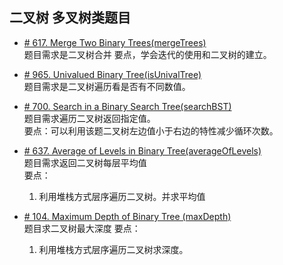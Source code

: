 ## 二叉树 多叉树类题目

* [# 617. Merge Two Binary Trees(mergeTrees)](https://leetcode.com/problems/merge-two-binary-trees/)  
题目需求是二叉树合并
要点，学会迭代的使用和二叉树的建立。

* [# 965. Univalued Binary Tree(isUnivalTree)](https://leetcode.com/problems/univalued-binary-tree/)  
题目需求是二叉树遍历看是否有不同数值。

* [# 700. Search in a Binary Search Tree(searchBST)](https://leetcode.com/problems/search-in-a-binary-search-tree/)  
题目需求遍历二叉树返回指定值。  
要点：可以利用该题二叉树左边值小于右边的特性减少循环次数。


* [# 637. Average of Levels in Binary Tree(averageOfLevels)](https://leetcode.com/problems/average-of-levels-in-binary-tree/)  
题目需求返回二叉树每层平均值  
要点：
    1. 利用堆栈方式层序遍历二叉树。并求平均值


* [# 104. Maximum Depth of Binary Tree (maxDepth)](https://leetcode.com/problems/maximum-depth-of-binary-tree/)  
题目求二叉树最大深度
要点：
    1. 利用堆栈方式层序遍历二叉树求深度。  
